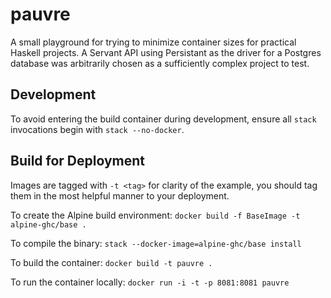 # pauvre

A small playground for trying to minimize container sizes for practical 
Haskell projects. A Servant API using Persistant as the driver for a Postgres
database was arbitrarily chosen as a sufficiently complex project to test.

## Development

To avoid entering the build container during development, ensure all `stack` 
invocations begin with `stack --no-docker`.

## Build for Deployment

Images are tagged with `-t <tag>` for clarity of the example, you should tag
them in the most helpful manner to your deployment.

To create the Alpine build environment: `docker build -f BaseImage -t alpine-ghc/base .`

To compile the binary: `stack --docker-image=alpine-ghc/base install`

To build the container: `docker build -t pauvre .`

To run the container locally: `docker run -i -t -p 8081:8081 pauvre`
